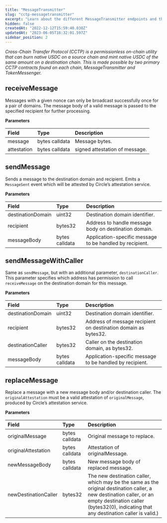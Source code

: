 ```yaml
---
title: "MessageTransmitter"
slug: "cctp-messagetransmitter"
excerpt: "Learn about the different MessageTransmitter endpoints and the parameters associated with each."
hidden: false
createdAt: "2022-12-12T15:59:40.038Z"
updatedAt: "2023-06-05T18:32:01.597Z"
sidebar_position: 2
---
```

_Cross-Chain Transfer Protocol (CCTP) is a permissionless on-chain utility that can burn native USDC on a source chain and mint native USDC of the same amount on a destination chain. This is made possible by two primary CCTP contracts found on each chain, MessageTransmitter and TokenMessenger._

## receiveMessage

Messages with a given nonce can only be broadcast successfully once for a pair of domains. The message body of a valid message is passed to the specified recipient for further processing.

**Parameters**

| Field       | Type           | Description                    |
| :---------- | :------------- | :----------------------------- |
| message     | bytes calldata | Message bytes.                 |
| attestation | bytes calldata | signed attestation of message. |

## sendMessage

Sends a message to the destination domain and recipient. Emits a `MessageSent` event which will be attested by Circle’s attestation service.

**Parameters**

| Field             | Type           | Description                                              |
| :---------------- | :------------- | :------------------------------------------------------- |
| destinationDomain | uint32         | Destination domain identifier.                           |
| recipient         | bytes32        | Address to handle message body on destination domain.    |
| messageBody       | bytes calldata | Application-specific message to be handled by recipient. |

## sendMessageWithCaller

Same as `sendMessage`, but with an additional parameter, `destinationCaller`. This parameter specifies which address has permission to call `receiveMessage` on the destination domain for this message.

**Parameters**

| Field             | Type           | Description                                                    |
| :---------------- | :------------- | :------------------------------------------------------------- |
| destinationDomain | uint32         | Destination domain identifier.                                 |
| recipient         | bytes32        | Address of message recipient on destination domain as bytes32. |
| destinationCaller | bytes32        | Caller on the destination domain, as bytes32.                  |
| messageBody       | bytes calldata | Application-specific message to be handled by recipient.       |

## replaceMessage

Replace a message with a new message body and/or destination caller. The `originalAttestation` must be a valid attestation of `originalMessage`, produced by Circle’s attestation service.

**Parameters**

| Field                | Type           | Description                                                                                                                                                                                                   |
| :------------------- | :------------- | :------------------------------------------------------------------------------------------------------------------------------------------------------------------------------------------------------------ |
| originalMessage      | bytes calldata | Original message to replace.                                                                                                                                                                                  |
| originalAttestation  | bytes calldata | Attestation of originalMessage.                                                                                                                                                                               |
| newMessageBody       | bytes calldata | New message body of replaced message.                                                                                                                                                                         |
| newDestinationCaller | bytes32        | The new destination caller, which may be the same as the original destination caller, a new destination caller, or an empty destination caller (bytes32(0), indicating that any destination caller is valid.) |
